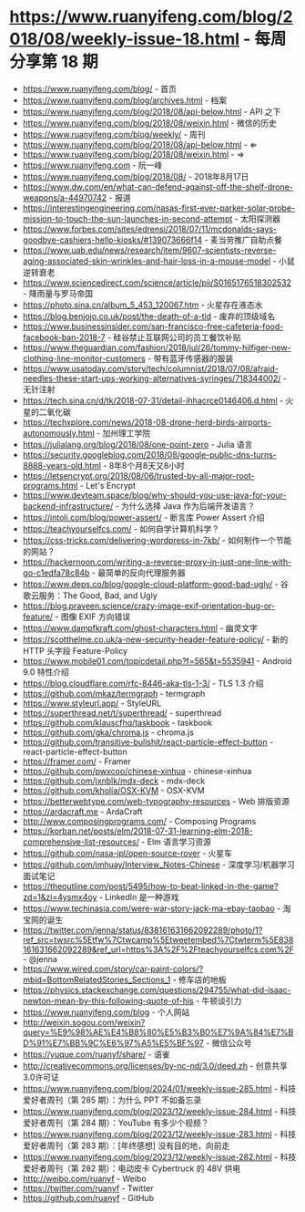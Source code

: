 # https://www.ruanyifeng.com/blog/2018/08/weekly-issue-18.html - 每周分享第 18 期

- https://www.ruanyifeng.com/blog/ - 首页
- https://www.ruanyifeng.com/blog/archives.html - 档案
- https://www.ruanyifeng.com/blog/2018/08/api-below.html - API 之下
- https://www.ruanyifeng.com/blog/2018/08/weixin.html - 微信的历史
- https://www.ruanyifeng.com/blog/weekly/ - 周刊
- https://www.ruanyifeng.com/blog/2018/08/api-below.html - ⇐
- https://www.ruanyifeng.com/blog/2018/08/weixin.html - ⇒
- https://www.ruanyifeng.com - 阮一峰
- https://www.ruanyifeng.com/blog/2018/08/ - 2018年8月17日
- https://www.dw.com/en/what-can-defend-against-off-the-shelf-drone-weapons/a-44970742 - 报道
- https://interestingengineering.com/nasas-first-ever-parker-solar-probe-mission-to-touch-the-sun-launches-in-second-attempt - 太阳探测器
- https://www.forbes.com/sites/edrensi/2018/07/11/mcdonalds-says-goodbye-cashiers-hello-kiosks/#139073666f14 - 麦当劳推广自助点餐
- https://www.uab.edu/news/research/item/9607-scientists-reverse-aging-associated-skin-wrinkles-and-hair-loss-in-a-mouse-model - 小鼠逆转衰老
- https://www.sciencedirect.com/science/article/pii/S0165176518302532 - 降雨量与罗马帝国
- https://photo.sina.cn/album_5_453_120067.htm - 火星存在液态水
- https://blog.benjojo.co.uk/post/the-death-of-a-tld - 废弃的顶级域名
- https://www.businessinsider.com/san-francisco-free-cafeteria-food-facebook-ban-2018-7 - 硅谷禁止互联网公司的员工餐饮补贴
- https://www.theguardian.com/fashion/2018/jul/26/tommy-hilfiger-new-clothing-line-monitor-customers - 带有蓝牙传感器的服装
- https://www.usatoday.com/story/tech/columnist/2018/07/08/afraid-needles-these-start-ups-working-alternatives-syringes/718344002/ - 无针注射
- https://tech.sina.cn/d/tk/2018-07-31/detail-ihhacrce0146406.d.html - 火星的二氧化碳
- https://techxplore.com/news/2018-08-drone-herd-birds-airports-autonomously.html - 加州理工学院
- https://julialang.org/blog/2018/08/one-point-zero - Julia 语言
- https://security.googleblog.com/2018/08/google-public-dns-turns-8888-years-old.html - 8年8个月8天又8小时
- https://letsencrypt.org/2018/08/06/trusted-by-all-major-root-programs.html - Let's Encrypt
- https://www.devteam.space/blog/why-should-you-use-java-for-your-backend-infrastructure/ - 为什么选择 Java 作为后端开发语言？
- https://intoli.com/blog/power-assert/ - 断言库 Power Assert 介绍
- https://teachyourselfcs.com/ - 如何自学计算机科学？
- https://css-tricks.com/delivering-wordpress-in-7kb/ - 如何制作一个节能的网站？
- https://hackernoon.com/writing-a-reverse-proxy-in-just-one-line-with-go-c1edfa78c84b - 最简单的反向代理服务器
- https://www.deps.co/blog/google-cloud-platform-good-bad-ugly/ - 谷歌云服务：The Good, Bad, and Ugly
- https://blog.praveen.science/crazy-image-exif-orientation-bug-or-feature/ - 图像 EXIF 方向错误
- https://www.dampfkraft.com/ghost-characters.html - 幽灵文字
- https://scotthelme.co.uk/a-new-security-header-feature-policy/ - 新的 HTTP 头字段 Feature-Policy
- https://www.mobile01.com/topicdetail.php?f=565&t=5535941 - Android 9.0 特性介绍
- https://blog.cloudflare.com/rfc-8446-aka-tls-1-3/ - TLS 1.3 介绍
- https://github.com/mkaz/termgraph - termgraph
- https://www.styleurl.app/ - StyleURL
- https://superthread.net/t/superthread/ - superthread
- https://github.com/klauscfhq/taskbook - taskbook
- https://github.com/gka/chroma.js - chroma.js
- https://github.com/transitive-bullshit/react-particle-effect-button - react-particle-effect-button
- https://framer.com/ - Framer
- https://github.com/pwxcoo/chinese-xinhua - chinese-xinhua
- https://github.com/jxnblk/mdx-deck - mdx-deck
- https://github.com/kholia/OSX-KVM - OSX-KVM
- https://betterwebtype.com/web-typography-resources - Web 排版资源
- https://ardacraft.me - ArdaCraft
- http://www.composingprograms.com/ - Composing Programs
- https://korban.net/posts/elm/2018-07-31-learning-elm-2018-comprehensive-list-resources/ - Elm 语言学习资源
- https://github.com/nasa-jpl/open-source-rover - 火星车
- https://github.com/imhuay/Interview_Notes-Chinese - 深度学习/机器学习面试笔记
- https://theoutline.com/post/5495/how-to-beat-linked-in-the-game?zd=1&zi=4ysmx4oy - LinkedIn 是一种游戏
- https://www.techinasia.com/were-war-story-jack-ma-ebay-taobao - 淘宝网的诞生
- https://twitter.com/jenna/status/838161631662092289/photo/1?ref_src=twsrc%5Etfw%7Ctwcamp%5Etweetembed%7Ctwterm%5E838161631662092289&ref_url=https%3A%2F%2Fteachyourselfcs.com%2F - @jenna
- https://www.wired.com/story/car-paint-colors/?mbid=BottomRelatedStories_Sections_1 - 修车店的地板
- https://physics.stackexchange.com/questions/294755/what-did-isaac-newton-mean-by-this-following-quote-of-his - 牛顿谈引力
- https://www.ruanyifeng.com/blog - 个人网站
- http://weixin.sogou.com/weixin?query=%E9%98%AE%E4%B8%80%E5%B3%B0%E7%9A%84%E7%BD%91%E7%BB%9C%E6%97%A5%E5%BF%97 - 微信公众号
- https://yuque.com/ruanyf/share/ - 语雀
- http://creativecommons.org/licenses/by-nc-nd/3.0/deed.zh - 创意共享3.0许可证
- https://www.ruanyifeng.com/blog/2024/01/weekly-issue-285.html - 科技爱好者周刊（第 285 期）：为什么 PPT 不如备忘录
- https://www.ruanyifeng.com/blog/2023/12/weekly-issue-284.html - 科技爱好者周刊（第 284 期）：YouTube 有多少个视频？
- https://www.ruanyifeng.com/blog/2023/12/weekly-issue-283.html - 科技爱好者周刊（第 283 期）：[年终感想] 没有目的地，向前走
- https://www.ruanyifeng.com/blog/2023/12/weekly-issue-282.html - 科技爱好者周刊（第 282 期）：电动皮卡 Cybertruck 的 48V 供电
- http://weibo.com/ruanyf - Weibo
- https://twitter.com/ruanyf - Twitter
- https://github.com/ruanyf - GitHub